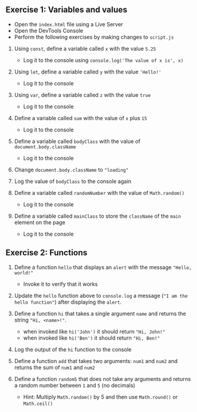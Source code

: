 ## Exercise 1: Variables and values

- Open the `index.html` file using a Live Server
- Open the DevTools Console
- Perform the following exercises by making changes to `script.js`

1. Using `const`, define a variable called `x` with the value `5.25`
	- Log it to the console using `console.log('The value of x is', x)`

1. Using `let`, define a variable called `y` with the value `'Hello!'`
	- Log it to the console

1. Using `var`, define a variable called `z` with the value `true`
	- Log it to the console

1. Define a variable called `sum` with the value of `x` plus `15`
	- Log it to the console

1. Define a variable called `bodyClass` with the value of
   `document.body.className`
   	- Log it to the console

1. Change `document.body.className` to `"loading"`

1. Log the value of `bodyClass` to the console again

1. Define a variable called `randomNumber` with the value of `Math.random()`
	- Log it to the console

1. Define a variable called `mainClass` to store the `className` of the `main`
   element on the page
   	- Log it to the console

## Exercise 2: Functions

1. Define a function `hello` that displays an `alert` with the message `"Hello,
   world!"`
   	- Invoke it to verify that it works

1. Update the `hello` function above to `console.log` a message (`"I am the
   hello function"`) after displaying the `alert`.

1. Define a function `hi` that takes a single argument `name` and returns the
   string `"Hi, <name>!"`.
   	- when invoked like `hi('John')` it should return `"Hi, John!"`
   	- when invoked like `hi('Ben')` it should return `"Hi, Ben!"`

1. Log the output of the `hi` function to the console

1. Define a function `add` that takes two arguments: `num1` and `num2` and
   returns the sum of `num1` and `num2`

1. Define a function `random5` that does not take any arguments and returns a
   random number between `1` and `5` (no decimals)
   	- Hint: Multiply `Math.random()` by 5 and then use `Math.round()` or `Math.ceil()`
